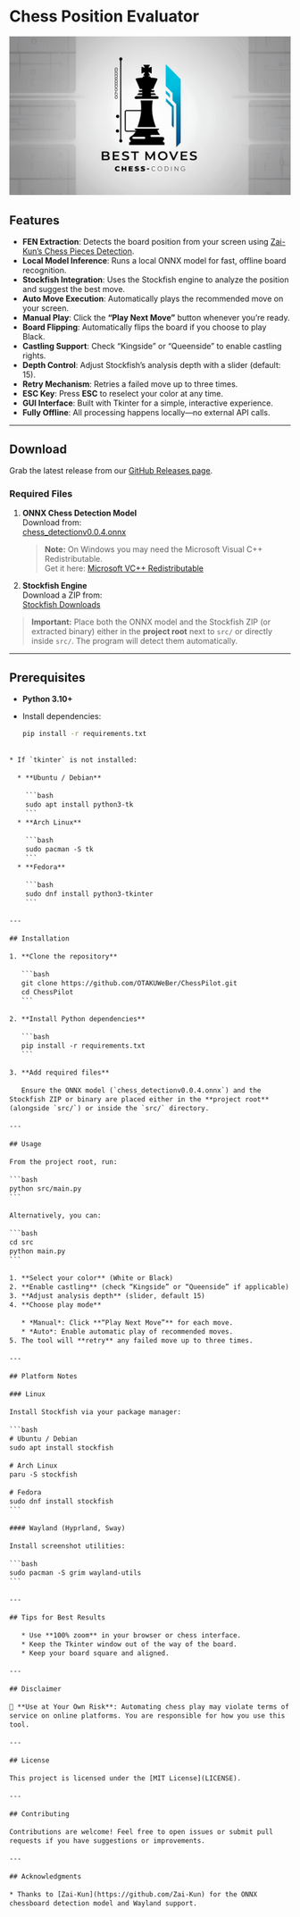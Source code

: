 # Chess Position Evaluator

<p align="center">
  <img src="assets/chess-banner.jpg" alt="Chess Banner" width="600" />
</p>

## Features

- **FEN Extraction**: Detects the board position from your screen using [Zai-Kun’s Chess Pieces Detection](https://github.com/Zai-Kun/2d-chess-pieces-detection).  
- **Local Model Inference**: Runs a local ONNX model for fast, offline board recognition.  
- **Stockfish Integration**: Uses the Stockfish engine to analyze the position and suggest the best move.  
- **Auto Move Execution**: Automatically plays the recommended move on your screen.  
- **Manual Play**: Click the **“Play Next Move”** button whenever you’re ready.  
- **Board Flipping**: Automatically flips the board if you choose to play Black.  
- **Castling Support**: Check “Kingside” or “Queenside” to enable castling rights.  
- **Depth Control**: Adjust Stockfish’s analysis depth with a slider (default: 15).  
- **Retry Mechanism**: Retries a failed move up to three times.  
- **ESC Key**: Press **ESC** to reselect your color at any time.  
- **GUI Interface**: Built with Tkinter for a simple, interactive experience.  
- **Fully Offline**: All processing happens locally—no external API calls.

---

## Download

Grab the latest release from our [GitHub Releases page](https://github.com/OTAKUWeBer/ChessPilot/releases/latest/).

### Required Files

1. **ONNX Chess Detection Model**  
   Download from:  
   [chess_detectionv0.0.4.onnx](https://github.com/Zai-Kun/2d-chess-pieces-detection/releases/download/v0.0.4/chess_detectionv0.0.4.onnx)  
   > **Note:** On Windows you may need the Microsoft Visual C++ Redistributable.  
   > Get it here: [Microsoft VC++ Redistributable](https://learn.microsoft.com/en-us/cpp/windows/latest-supported-vc-redist?view=msvc-170)

2. **Stockfish Engine**  
   Download a ZIP from:  
   [Stockfish Downloads](https://stockfishchess.org/download/)  

> **Important:** Place both the ONNX model and the Stockfish ZIP (or extracted binary) either in the **project root** next to `src/` or directly inside `src/`. The program will detect them automatically.

---

## Prerequisites

- **Python 3.10+**
- Install dependencies:

  ```bash
  pip install -r requirements.txt
````

* If `tkinter` is not installed:

  * **Ubuntu / Debian**

    ```bash
    sudo apt install python3-tk
    ```
  * **Arch Linux**

    ```bash
    sudo pacman -S tk
    ```
  * **Fedora**

    ```bash
    sudo dnf install python3-tkinter
    ```

---

## Installation

1. **Clone the repository**

   ```bash
   git clone https://github.com/OTAKUWeBer/ChessPilot.git
   cd ChessPilot
   ```

2. **Install Python dependencies**

   ```bash
   pip install -r requirements.txt
   ```

3. **Add required files**

   Ensure the ONNX model (`chess_detectionv0.0.4.onnx`) and the Stockfish ZIP or binary are placed either in the **project root** (alongside `src/`) or inside the `src/` directory.

---

## Usage

From the project root, run:

```bash
python src/main.py
```

Alternatively, you can:

```bash
cd src
python main.py
```

1. **Select your color** (White or Black)
2. **Enable castling** (check “Kingside” or “Queenside” if applicable)
3. **Adjust analysis depth** (slider, default 15)
4. **Choose play mode**

   * *Manual*: Click **“Play Next Move”** for each move.
   * *Auto*: Enable automatic play of recommended moves.
5. The tool will **retry** any failed move up to three times.

---

## Platform Notes

### Linux

Install Stockfish via your package manager:

```bash
# Ubuntu / Debian
sudo apt install stockfish

# Arch Linux
paru -S stockfish

# Fedora
sudo dnf install stockfish
```

#### Wayland (Hyprland, Sway)

Install screenshot utilities:

```bash
sudo pacman -S grim wayland-utils
```

---

## Tips for Best Results

   * Use **100% zoom** in your browser or chess interface.
   * Keep the Tkinter window out of the way of the board.
   * Keep your board square and aligned.

---

## Disclaimer

🛑 **Use at Your Own Risk**: Automating chess play may violate terms of service on online platforms. You are responsible for how you use this tool.

---

## License

This project is licensed under the [MIT License](LICENSE).

---

## Contributing

Contributions are welcome! Feel free to open issues or submit pull requests if you have suggestions or improvements.

---

## Acknowledgments

* Thanks to [Zai-Kun](https://github.com/Zai-Kun) for the ONNX chessboard detection model and Wayland support.